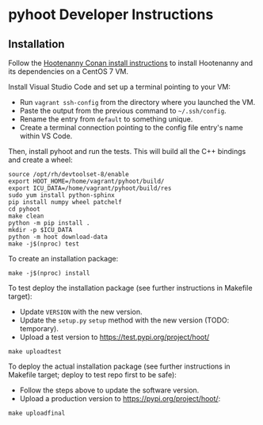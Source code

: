 
# pyhoot Developer Instructions

## Installation

Follow the [Hootenanny Conan install instructions](https://github.com/epochgeo/hootenanny-conan#install) 
to install Hootenanny and its dependencies on a CentOS 7 VM.

Install Visual Studio Code and set up a terminal pointing to your VM: 
* Run `vagrant ssh-config` from the directory where you launched the VM.
* Paste the output from the previous command to `~/.ssh/config`. 
* Rename the entry from `default` to something unique.
* Create a terminal connection pointing to the config file entry's name within VS Code.

Then, install pyhoot and run the tests. This will build all the C++ bindings and create a wheel:
```
source /opt/rh/devtoolset-8/enable
export HOOT_HOME=/home/vagrant/pyhoot/build/
export ICU_DATA=/home/vagrant/pyhoot/build/res
sudo yum install python-sphinx
pip install numpy wheel patchelf
cd pyhoot
make clean
python -m pip install .
mkdir -p $ICU_DATA
python -m hoot download-data
make -j$(nproc) test
```

To create an installation package:
```
make -j$(nproc) install
```

To test deploy the installation package (see further instructions in Makefile target):
* Update `VERSION` with the new version.
* Update the `setup.py` `setup` method with the new version (TODO: temporary).
* Upload a test version to https://test.pypi.org/project/hoot/<version>
```
make uploadtest
```

To deploy the actual installation package (see further instructions in Makefile target; deploy to 
test repo first to be safe):
* Follow the steps above to update the software version.
* Upload a production version to https://pypi.org/project/hoot/<version>:
```
make uploadfinal
```
